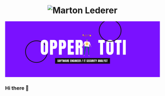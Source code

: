 <h1 align="center">
  <img src="https://github.com/OpperiToti/OpperiToti/img_Banner.svg" alt="Marton Lederer" />
</h1>


![Repository Banner](img_Banner.svg)

### Hi there 👋

<!--
**OpperiToti/OpperiToti** is a ✨ _special_ ✨ repository because its `README.md` (this file) appears on your GitHub profile.

Here are some ideas to get you started:

- 🔭 I’m currently working on ...
- 🌱 I’m currently learning ...
- 👯 I’m looking to collaborate on ...
- 🤔 I’m looking for help with ...
- 💬 Ask me about ...
- 📫 How to reach me: ...
- 😄 Pronouns: ...
- ⚡ Fun fact: ...
-->
